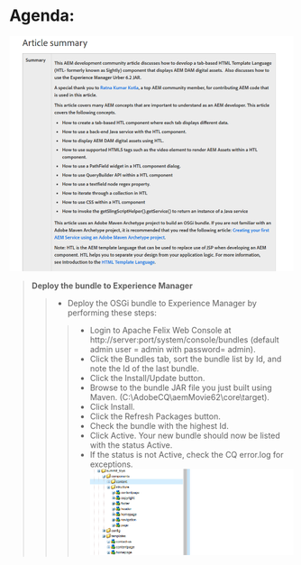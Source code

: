 # Agenda:
![alt text](https://github.com/vuongluisvippro/AEM-Research/blob/tab_movie_component_3/cq1.png)

> **Deploy the bundle to Experience Manager**
>> - Deploy the OSGi bundle to Experience Manager by performing these steps:
>>> - Login to Apache Felix Web Console at http://server:port/system/console/bundles (default admin user = admin with password= admin).
>>> - Click the Bundles tab, sort the bundle list by Id, and note the Id of the last bundle.
>>> - Click the Install/Update button.
>>> - Browse to the bundle JAR file you just built using Maven. (C:\AdobeCQ\aemMovie62\core\target).
>>> - Click Install.
>>> - Click the Refresh Packages button.
>>> - Check the bundle with the highest Id.
>>> - Click Active. Your new bundle should now be listed with the status Active.
>>> - If the status is not Active, check the CQ error.log for exceptions.
![alt text](https://github.com/vuongluisvippro/AEM-Research/blob/tab_movie_component_3/cq2.png)
